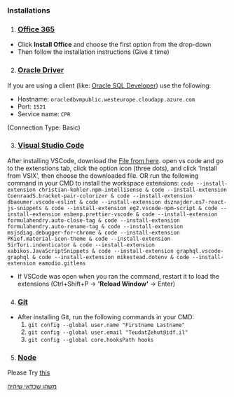 ### Installations

1. ### [Office 365](https://www.office.com)
* Click **Install Office** and choose the first option from the drop-down
* Then follow the installation instructions (Give it time)


2. ### [Oracle Driver](https://tikshuv.sharepoint.com/:u:/r/sites/CPR/Shared%20Documents/Development/%D7%94%D7%AA%D7%A7%D7%A0%D7%AA%20OracleDriver.zip?csf=1&web=1&e=35HMwm)
If you are using a client (like: [Oracle SQL Developer](https://www.oracle.com/tools/downloads/sqldev-v192-downloads.html)) use the following:

 -  Hostname: `oracledbvmpublic.westeurope.cloudapp.azure.com`
 -  Port: `1521`
 -  Service name: `CPR`

(Connection Type: Basic)      

3. ### [Visual Studio Code](https://code.visualstudio.com/docs/?dv=win)
After installing VSCode, download the [File from here](https://tikshuv.sharepoint.com/:u:/r/sites/CPR/Shared%20Documents/Development/CPR-Development-ExtensionPack-0.0.1.vsix?csf=1&web=1&e=PzrfrC). open vs code and go to the extenstions tab, click the option icon (three dots), and click 'Install from VSIX', then choose the downloaded file.
OR
run the following command in your CMD to install the workspace extensions:
`code --install-extension christian-kohler.npm-intellisense & code --install-extension CoenraadS.bracket-pair-colorizer & code --install-extension dbaeumer.vscode-eslint & code --install-extension dsznajder.es7-react-js-snippets & code --install-extension eg2.vscode-npm-script & code --install-extension esbenp.prettier-vscode & code --install-extension formulahendry.auto-close-tag & code --install-extension formulahendry.auto-rename-tag & code --install-extension msjsdiag.debugger-for-chrome & code --install-extension PKief.material-icon-theme & code --install-extension SirTori.indenticator & code --install-extension xabikos.JavaScriptSnippets & code --install-extension graphql.vscode-graphql & code --install-extension mikestead.dotenv & code --install-extension eamodio.gitlens`

* If VSCode was open when you ran the command, restart it to load the extensions (Ctrl+Shift+P -> **'Reload Window'** -> Enter)

4. ### [Git](https://git-scm.com/download/win)
* After installing Git, run the following commands in your CMD:
  1. `git config --global user.name "Firstname Lastname"`
  2. `git config --global user.email "TeudatZehut@idf.il"`
  3. `git config --global core.hooksPath hooks`


5. ### [Node](https://nodejs.org/en/download/)

Please Try [this](https://gitlab.com/itaipendler123456/pc-setup-script)


[משהו שכדאי שיהיה](https://www.microsoft.com/en-us/p/waves-maxxaudio-pro-for-dell-2019/9pjppgg8tgvg?activetab=pivot:overviewtab)